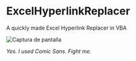 # ExcelHyperlinkReplacer
A quickly made Excel Hyperlink Replacer in VBA

![Captura de pantalla](https://github.com/user-attachments/assets/d49cb0ce-e101-445d-9ce6-1f67d02c81af)


*Yes. I used Comic Sans. Fight me.*
